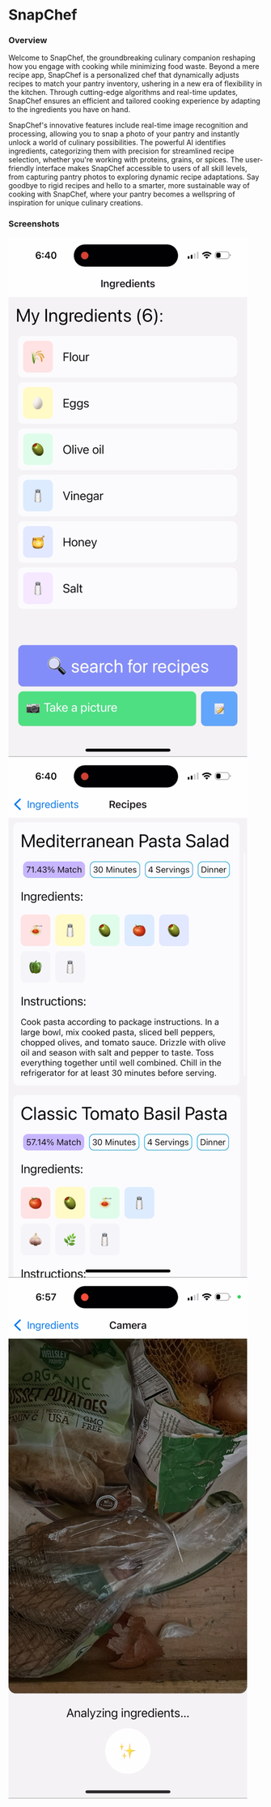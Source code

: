 # SnapChef

### Overview

Welcome to SnapChef, the groundbreaking culinary companion reshaping how you engage with cooking while minimizing food waste. Beyond a mere recipe app, SnapChef is a personalized chef that dynamically adjusts recipes to match your pantry inventory, ushering in a new era of flexibility in the kitchen. Through cutting-edge algorithms and real-time updates, SnapChef ensures an efficient and tailored cooking experience by adapting to the ingredients you have on hand.

SnapChef's innovative features include real-time image recognition and processing, allowing you to snap a photo of your pantry and instantly unlock a world of culinary possibilities. The powerful AI identifies ingredients, categorizing them with precision for streamlined recipe selection, whether you're working with proteins, grains, or spices. The user-friendly interface makes SnapChef accessible to users of all skill levels, from capturing pantry photos to exploring dynamic recipe adaptations. Say goodbye to rigid recipes and hello to a smarter, more sustainable way of cooking with SnapChef, where your pantry becomes a wellspring of inspiration for unique culinary creations.

### Screenshots

![Alt text](/screenshots/IMG_0681.PNG "Optional Title") ![Alt text](/screenshots/IMG_0682.PNG "Optional Title") ![Alt text](/screenshots/IMG_0686.PNG "Optional Title")
